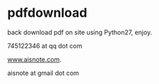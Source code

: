 pdfdownload
===========

back download pdf on site using Python27, enjoy.

745122346 at qq dot com

www.aisnote.com.


aisnote at gmail dot com
